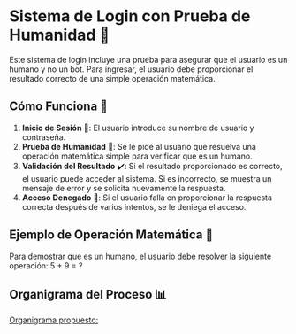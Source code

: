 # Sistema de Login con Prueba de Humanidad :bust_in_silhouette:

Este sistema de login incluye una prueba para asegurar que el usuario es un humano y no un bot. Para ingresar, el usuario debe proporcionar el resultado correcto de una simple operación matemática.

## Cómo Funciona 🔄

1. **Inicio de Sesión** 🔑: El usuario introduce su nombre de usuario y contraseña.
2. **Prueba de Humanidad** 🧠: Se le pide al usuario que resuelva una operación matemática simple para verificar que es un humano.
3. **Validación del Resultado** ✔️: Si el resultado proporcionado es correcto, el usuario puede acceder al sistema. Si es incorrecto, se muestra un mensaje de error y se solicita nuevamente la respuesta.
4. **Acceso Denegado** 🚫: Si el usuario falla en proporcionar la respuesta correcta después de varios intentos, se le deniega el acceso.

## Ejemplo de Operación Matemática 🧮

Para demostrar que es un humano, el usuario debe resolver la siguiente operación: 5 + 9 = ?


## Organigrama del Proceso 📊

[Organigrama propuesto:](./imagen/Captura%20de%20Pantalla%202024-02-28%20a%20la(s)%2012.51.04%20p.%20m..jpg)



